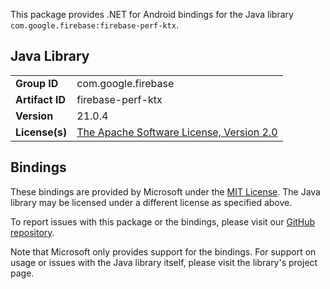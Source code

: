 This package provides .NET for Android bindings for the Java library `com.google.firebase:firebase-perf-ktx`.

## Java Library

| | |
|-|-|
| **Group ID** | com.google.firebase |
| **Artifact ID** | firebase-perf-ktx |
| **Version** | 21.0.4 |
| **License(s)** | [The Apache Software License, Version 2.0](http://www.apache.org/licenses/LICENSE-2.0.txt) |

## Bindings

These bindings are provided by Microsoft under the [MIT License](https://opensource.org/licenses/MIT). The Java
library may be licensed under a different license as specified above.

To report issues with this package or the bindings, please visit our [GitHub repository](https://aka.ms/android-libraries).

Note that Microsoft only provides support for the bindings. For support on
usage or issues with the Java library itself, please visit the library's project page.
